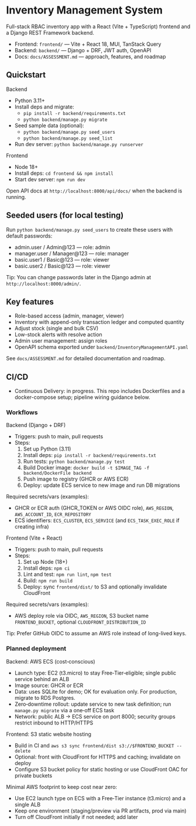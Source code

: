 # Inventory Management System

Full-stack RBAC inventory app with a React (Vite + TypeScript) frontend and a Django REST Framework backend.

- Frontend: `frontend/` — Vite + React 18, MUI, TanStack Query
- Backend: `backend/` — Django + DRF, JWT auth, OpenAPI
- Docs: `docs/ASSESSMENT.md` — approach, features, and roadmap

## Quickstart

Backend
- Python 3.11+
- Install deps and migrate:
  - `pip install -r backend/requirements.txt`
  - `python backend/manage.py migrate`
- Seed sample data (optional):
  - `python backend/manage.py seed_users`
  - `python backend/manage.py seed_list`
- Run dev server: `python backend/manage.py runserver`

Frontend
- Node 18+
- Install deps: `cd frontend && npm install`
- Start dev server: `npm run dev`

Open API docs at `http://localhost:8000/api/docs/` when the backend is running.

## Seeded users (for local testing)
Run `python backend/manage.py seed_users` to create these users with default passwords:

- admin.user / Admin@123 — role: admin
- manager.user / Manager@123 — role: manager
- basic.user1 / Basic@123 — role: viewer
- basic.user2 / Basic@123 — role: viewer

Tip: You can change passwords later in the Django admin at `http://localhost:8000/admin/`.

## Key features
- Role-based access (admin, manager, viewer)
- Inventory with append-only transaction ledger and computed quantity
- Adjust stock (single and bulk CSV)
- Low-stock alerts with resolve action
- Admin user management: assign roles
- OpenAPI schema exported under `backend/InventoryManagementAPI.yaml`

See `docs/ASSESSMENT.md` for detailed documentation and roadmap.

## CI/CD
- Continuous Delivery: in progress. This repo includes Dockerfiles and a docker-compose setup; pipeline wiring guidance below.

### Workflows

Backend (Django + DRF)
- Triggers: push to main, pull requests
- Steps:
  1. Set up Python (3.11)
  2. Install deps: `pip install -r backend/requirements.txt`
  3. Run tests: `python backend/manage.py test`
  4. Build Docker image: `docker build -t $IMAGE_TAG -f backend/DockerFile backend`
  5. Push image to registry (GHCR or AWS ECR)
  6. Deploy: update ECS service to new image and run DB migrations

Required secrets/vars (examples):
- GHCR or ECR auth (GHCR_TOKEN or AWS OIDC role), `AWS_REGION`, `AWS_ACCOUNT_ID`, `ECR_REPOSITORY`
- ECS identifiers: `ECS_CLUSTER`, `ECS_SERVICE` (and `ECS_TASK_EXEC_ROLE` if creating infra)

Frontend (Vite + React)
- Triggers: push to main, pull requests
- Steps:
  1. Set up Node (18+)
  2. Install deps: `npm ci`
  3. Lint and test: `npm run lint`, `npm test`
  4. Build: `npm run build`
  5. Deploy: sync `frontend/dist/` to S3 and optionally invalidate CloudFront

Required secrets/vars (examples):
- AWS deploy role via OIDC, `AWS_REGION`, S3 bucket name `FRONTEND_BUCKET`, optional `CLOUDFRONT_DISTRIBUTION_ID`

Tip: Prefer GitHub OIDC to assume an AWS role instead of long-lived keys.

### Planned deployment

Backend: AWS ECS (cost‑conscious)
- Launch type: EC2 (t3.micro) to stay Free‑Tier‑eligible; single public service behind an ALB
- Image source: GHCR or ECR
- Data: uses SQLite for demo; OK for evaluation only. For production, migrate to RDS Postgres.
- Zero‑downtime rollout: update service to new task definition; run `manage.py migrate` via a one‑off ECS task
- Network: public ALB → ECS service on port 8000; security groups restrict inbound to HTTP/HTTPS

Frontend: S3 static website hosting
- Build in CI and `aws s3 sync frontend/dist s3://$FRONTEND_BUCKET --delete`
- Optional: front with CloudFront for HTTPS and caching; invalidate on deploy
- Configure S3 bucket policy for static hosting or use CloudFront OAC for private buckets

Minimal AWS footprint to keep cost near zero:
- Use EC2 launch type on ECS with a Free‑Tier instance (t3.micro) and a single ALB
- Keep one environment (staging/preview via PR artifacts, prod via main)
- Turn off CloudFront initially if not needed; add later
